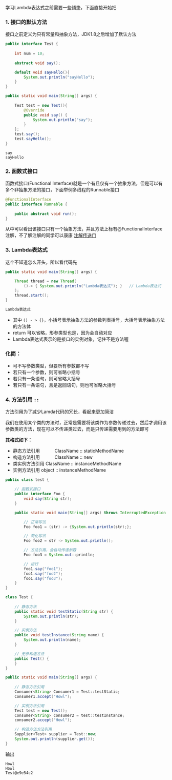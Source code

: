学习Lambda表达式之前需要一些铺垫，下面直接开始把



### 1. 接口的默认方法

接口之前定义为只有常量和抽象方法，JDK1.8之后增加了默认方法



```java
public interface Test {
    
	int num = 10;
	
	abstract void say();

	default void sayHello(){
		System.out.println("sayHello");
	}
}
```

```java
public static void main(String[] args) {
	
	Test test = new Test(){
		@Override
		public void say() {
			System.out.println("say");
		}
	};
	test.say();
	test.sayHello();
}
```

```
say
sayHello
```









### 2. 函数式接口

函数式接口(Functional Interface)就是一个有且仅有一个抽象方法，但是可以有多个非抽象方法的接口，下面举例多线程的Runnable接口



```java
@FunctionalInterface
public interface Runnable {
    
    public abstract void run();
}
```

从中可以看出该接口只有一个抽象方法，并且方法上标有@FunctionalInterface注解，不了解注解的同学可以康康 [注解传送门](<https://www.cnblogs.com/Howlet/p/12252541.html>)









### 3. Lambda表达式

这个不知道怎么开头，所以看代码先



```java
public static void main(String[] args) {

    Thread thread = new Thread(
        ()-> { System.out.println("Lambda表达式"); }	// Lambda表达式
    );
    thread.start();
}
```

```java
Lambda表达式
```



* 其中 `() - > {}`，小括号表示抽象方法的参数列表括号，大括号表示抽象方法的方法体
* return 可以省略，形参类型也是，因为会自动对应
* Lambda表达式表示的是接口的实例对象，记住不是方法喔



### 化简：

* 可不写参数类型，但要所有参数都不写
* 若只有一个参数，则可省略小括号
* 若只有一条语句，则可省略大括号
* 若只有一条语句，且是返回语句，则也可省略大括号









### 4. 方法引用 `::`

方法引用为了减少Lamda代码的冗长，看起来更加简洁



我们在使用某个类的方法时，正常是需要将该类作为参数传递过去，然后才调用该参数类的方法，现在可以不传递类过去，而是只传递需要用到的方法即可



**其格式如下：**

- 静态方法引用　　　 ClassName :: staticMethodName
- 构造方法引用　　　 ClassName :: new
- 类实例方法引用        ClassName :: instanceMethodName
- 实例方法引用            object :: instanceMethodName



```java
public class test {

    // 函数式接口
    public interface Foo {
        void say(String str);
    }

    public static void main(String[] args) throws InterruptedException {

        // 正常写法
        Foo foo1 = (str) -> {System.out.println(str);};

        // 简化写法
        Foo foo2 = str -> System.out.println();

        // 方法引用，会自动传递参数
        Foo foo3 = System.out::println;

        // 运行
        foo1.say("foo1");
        foo1.say("foo2");
        foo1.say("foo3");
    }
}
```





```java
class Test {
	
	// 静态方法
    public static void testStatic(String str) {
        System.out.println(str);
    }

    // 实例方法
    public void testInstance(String name) {
        System.out.println(name);
    }

    // 无参构造方法
    public Test() {
    }
}
```

```java
public static void main(String[] args) {
    
    // 静态方法引用
    Consumer<String> Consumer1 = Test::testStatic;
    Consumer1.accept("Howl");

    // 实例方法引用
    Test test = new Test();
    Consumer<String> consumer2 = test::testInstance;
    consumer2.accept("Howl");

    // 构造方法方法引用
    Supplier<Test> supplier = Test::new;
    System.out.println(supplier.get());
}
```

输出

```
Howl
Howl
Test@e9e54c2
```



